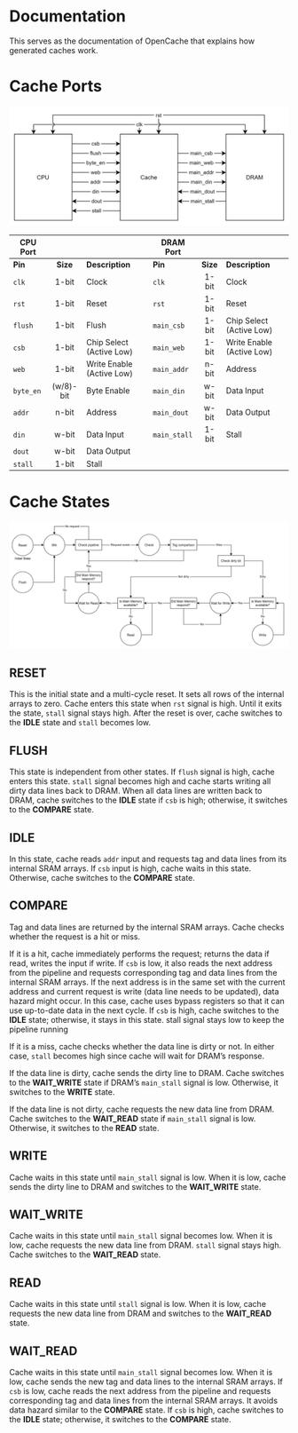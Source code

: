 # Documentation
This serves as the documentation of OpenCache that explains how generated caches work.

# Cache Ports
![Port Diagram](./images/port_diagram.png)

| CPU Port  |           |                           | DRAM Port    |           |                           |
| --------- | :-------: | ------------------------- | ------------ | :-------: | ------------------------- |
| **Pin**   | **Size**  | **Description**           | **Pin**      | **Size**  | **Description**           |
| `clk`     | 1-bit     | Clock                     | `clk`        | 1-bit     | Clock                     |
| `rst`     | 1-bit     | Reset                     | `rst`        | 1-bit     | Reset                     |
| `flush`   | 1-bit     | Flush                     | `main_csb`   | 1-bit     | Chip Select (Active Low)  |
| `csb`     | 1-bit     | Chip Select (Active Low)  | `main_web`   | 1-bit     | Write Enable (Active Low) |
| `web`     | 1-bit     | Write Enable (Active Low) | `main_addr`  | n-bit     | Address                   |
| `byte_en` | (w/8)-bit | Byte Enable               | `main_din`   | w-bit     | Data Input                |
| `addr`    | n-bit     | Address                   | `main_dout`  | w-bit     | Data Output               |
| `din`     | w-bit     | Data Input                | `main_stall` | 1-bit     | Stall                     |
| `dout`    | w-bit     | Data Output               |
| `stall`   | 1-bit     | Stall                     |


# Cache States
![State Diagram](./images/state_diagram.png)

## RESET
This is the initial state and a multi-cycle reset. It sets all rows of the internal
arrays to zero. Cache enters this state when `rst` signal is high. Until it exits
the state, `stall` signal stays high. After the reset is over, cache switches to the
**IDLE** state and `stall` becomes low.

## FLUSH
This state is independent from other states. If `flush` signal is high, cache enters
this state. `stall` signal becomes high and cache starts writing all dirty data lines
back to DRAM. When all data lines are written back to DRAM, cache switches to the
**IDLE** state if `csb` is high; otherwise, it switches to the **COMPARE** state.

## IDLE
In this state, cache reads `addr` input and requests tag and data lines from its
internal SRAM arrays. If `csb` input is high, cache waits in this state. Otherwise,
cache switches to the **COMPARE** state.

## COMPARE
Tag and data lines are returned by the internal SRAM arrays. Cache checks whether 
the request is a hit or miss.

If it is a hit, cache immediately performs the request; returns the data if read,
writes the input if write. If `csb` is low, it also reads the next address from the
pipeline and requests corresponding tag and data lines from the internal SRAM arrays.
If the next address is in the same set with the current address and current request
is write (data line needs to be updated), data hazard might occur. In this case,
cache uses bypass registers so that it can use up-to-date data in the next cycle.
If `csb` is high, cache switches to the **IDLE** state; otherwise, it stays in this
state. stall signal stays low to keep the pipeline running

If it is a miss, cache checks whether the data line is dirty or not. In either case,
`stall` becomes high since cache will wait for DRAM’s response.

If the data line is dirty, cache sends the dirty line to DRAM. Cache switches to the
**WAIT_WRITE** state if DRAM’s `main_stall` signal is low. Otherwise, it switches to
the **WRITE** state.

If the data line is not dirty, cache requests the new data line from DRAM. Cache
switches to the **WAIT_READ** state if `main_stall` signal is low. Otherwise, it
switches to the **READ** state.

## WRITE
Cache waits in this state until `main_stall` signal is low. When it is low, cache
sends the dirty line to DRAM and switches to the **WAIT_WRITE** state.

## WAIT_WRITE
Cache waits in this state until `main_stall` signal becomes low. When it is low,
cache requests the new data line from DRAM. `stall` signal stays high. Cache switches
to the **WAIT_READ** state.

## READ
Cache waits in this state until `stall` signal is low. When it is low, cache requests
the new data line from DRAM and switches to the **WAIT_READ** state.

## WAIT_READ
Cache waits in this state until `main_stall` signal becomes low. When it is low, cache
sends the new tag and data lines to the internal SRAM arrays. If `csb` is low, cache
reads the next address from the pipeline and requests corresponding tag and data lines
from the internal SRAM arrays. It avoids data hazard similar to the **COMPARE** state.
If `csb` is high, cache switches to the **IDLE** state; otherwise, it switches to the
**COMPARE** state.